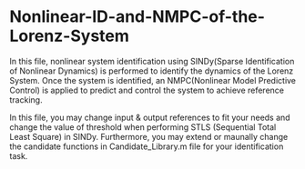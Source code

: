 # Nonlinear-ID-and-NMPC-of-the-Lorenz-System
In this file, nonlinear system identification using SINDy(Sparse Identification of Nonlinear Dynamics) is performed to identify the dynamics of the Lorenz System.
Once the system is identified, an NMPC(Nonlinear Model Predictive Control) is applied to predict and control the system to achieve reference tracking.

In this file, you may change input & output references to fit your needs and change the value of threshold when performing STLS (Sequential Total Least Square) in SINDy. Furthermore, you may extend or maunally change the candidate functions in Candidate_Library.m file for your identification task.
